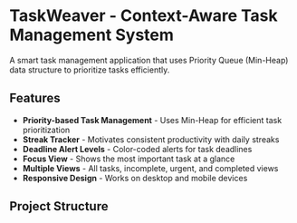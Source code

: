 # TaskWeaver - Context-Aware Task Management System

A smart task management application that uses Priority Queue (Min-Heap) data structure to prioritize tasks efficiently.

## Features

- **Priority-based Task Management** - Uses Min-Heap for efficient task prioritization
- **Streak Tracker** - Motivates consistent productivity with daily streaks
- **Deadline Alert Levels** - Color-coded alerts for task deadlines
- **Focus View** - Shows the most important task at a glance
- **Multiple Views** - All tasks, incomplete, urgent, and completed views
- **Responsive Design** - Works on desktop and mobile devices

## Project Structure
